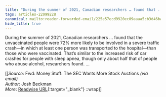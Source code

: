 ```yaml
---
title: "During the summer of 2021, Canadian researchers … found that ..."
tags: articles-22099228
canonical: mailto:reader-forwarded-email/225e57ecd9920ec09aaaa5cb3d46ba54
hide_title: true
---
```


During the summer of 2021, Canadian researchers … found that the unvaccinated people were 72% more likely to be involved in a severe traffic crash—in which at least one person was transported to the hospital—than those who were vaccinated. That’s similar to the increased risk of car crashes for people with sleep apnea, though only about half that of people who abuse alcohol, researchers found. ...


[[_Source_: Fwd: Money Stuff: The SEC Wants More Stock Auctions _(via email)_<br>
_Author_: Josh Beckman<br>
_More_: [Readwise URL](https://readwise.io/open/435791361){:target="_blank"}
::wrap]]